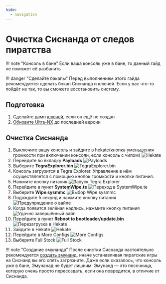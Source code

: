 ```yaml
---
hide:
  - navigation
---
```

# Очистка Сиснанда от следов пиратства
!!! note "Консоль в бане"
    Если ваша консоль уже в бане, то данный гайд не поможет её разбанить

!!! danger "Сделайте бэкапы"
    Перед выполнением этого гайда рекомендуется сделать бэкап Сиснанда и ключей. Если у вас что-то пойдёт не так, то вы сможете восстановить систему.

## Подготовка
1. Сделайте дамп [ключей](../ultra_wiki/backup_emuMMC.md#bekap-kliuchei), если он ещё не создан
2. [Обновите Ultra-NX](../ultra_wiki/installing_update.md#obnovlenie) до последней версии

## Очистка Сиснанда
1. Выключите вашу консоль и зайдите в hekate(кнопка уменьшения громкости при включении консоли, если консоль с чипом)
![Hekate](res/sysnand_wipe/hekate.bmp)
2. Перейдите во вкладку **Payloads**
![Payloads](res/sysnand_wipe/hekate_payloads.bmp)
3. Выберите **TegraExplorer.bin**
![TegraExplorer.bin](res/sysnand_wipe/tegra_explorer_bin.bmp)
4. Консоль загрузится в Tegra Explorer. Управление в нём осуществляется с помощью кнопок громкости и кнопки питания.
5. Нажмите кнопку питания
![Запуск Tegra Explorer](res/sysnand_wipe/tegra_explorer.bmp)
6. Перейдите в пункт **SystemWipe.te**
![Переход в SystemWipe.te](res/sysnand_wipe/tegra_explorer_systemwipe.bmp)
7. Выберите **Wipe sysmmc**
![Выбор Wipe sysmmc](res/sysnand_wipe/wipe_sysmmc.bmp)
8. Подождите 5 секунд и нажмите кнопку питания
![Предупрждение о вайпе](res/sysnand_wipe/warning.bmp)
9. Когда появится зелёная надпись, нажмите кнопку питания
![Удачно завершённый вайп](res/sysnand_wipe/success.bmp)
10. Перейдите в пункт **Reboot to bootloader/update.bin**
![Перезагрузка в Hekate](res/sysnand_wipe/reboot_to_bootloader.bmp)
11. Зайдите в Hekate
![Hekate](res/sysnand_wipe/hekate.bmp)
12. Перейдите в More Configs
![More Configs](res/sysnand_wipe/more_configs.bmp)
13. Выберите Full Stock
![Full Stock](res/sysnand_wipe/full_stock.bmp)

!!! note "Создание эмунанда"
    После очистки Сиснанда настоятельно рекомендуется [создать эмунанд](../ultra_wiki/backup_emuMMC.md/#emunand-emunand), иначе устанавливая пиратские игры на Сиснанд вы его опять загрязните. Даже если оказалось, что консоль уже в бане, Эмунанад не будет лишним. Эмунанд — это песочница, которую очень просто пересоздать, если она повредится, в отличие от Сиснанда.